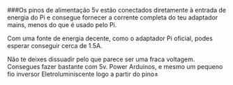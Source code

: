 ###Os pinos de alimentação 5v estão conectados diretamente à entrada de energia do Pi e consegue fornecer a corrente completa do teu adaptador mains, menos do que é usado pelo Pi.

Com uma fonte de energia decente, como o adaptador Pi oficial, podes esperar conseguir cerca de 1.5A.

Não te deixes dissuadir pelo que parece ser uma fraca voltagem. Consegues fazer bastante com 5v.
Power Arduinos, e mesmo um pequeno fio inversor Eletroluminiscente logo a partir do pino±